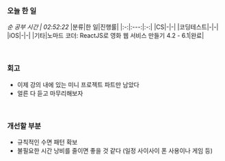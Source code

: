 ### 오늘 한 일
_순 공부 시간 | 02:52:22_
|분류|한 일|진행률|
|:-:|:---:|:-:|
|CS|-|-|
|코딩테스트|-|-|
|iOS|-|-|
|기타|노마드 코더: ReactJS로 영화 웹 서비스 만들기 4.2 - 6.1|완료|

<br>

### 회고
- 이제 강의 내에 있는 미니 프로젝트 파트만 남았다
- 얼른 다 듣고 마무리해보자

<br>

### 개선할 부분
- 규칙적인 수면 패턴 확보
- 불필요한 시간 낭비를 줄이면 좋을 것 같다 (일정 사이사이 폰 사용이나 게임 등)
